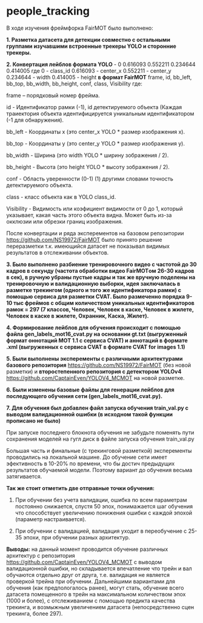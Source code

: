 # people_tracking
В ходе изучения  фреймфорка FairMOT  было выполнено:

**1. Разметка датасета для детекции совместно с остальными группами изучавшими встроенные трекеры YOLO и сторонние трекеры.**

**2. Конвертация лейблов формата YOLO** - 0 0.616093 0.552211 0.234644 0.414005 где 0 - class_id 0.616093 - center_x 0.552211 - center_y 0.234644 - width 0.414005 - height **в формат FairMOT** frame, id, bb_left, bb_top, bb_width, bb_height, conf, class, Visibility где: 

frame – порядковый номер фрейма.

id - Идентификатор рамки (-1), id детектируемого объекта (Каждая траиектория объекта идентифицируется уникальным идентификатором (-1 для обнаружения).

bb_left -  Координаты x (это center_x YOLO * размер изображения х).

bb_top -  Координаты y (это center_y YOLO * размер изображения у).

bb_width -  Ширина (это width YOLO * ширину зображения / 2).

bb_height -  Высота (это height YOLO * высоту зображения / 2).

conf -  Область уверенности (0-1) (1) другими словами точность детектируемого объекта.

class -  класс объекта как в YOLO class_id.

Visibility -  Видимость или коэфициент видимости от 0 до 1, который указывает, какая часть этого объекта видна. Может быть из-за окклюзии или обрезки границ изображения.

  После конвертации и ряда эксперементов на базовом репозитории https://github.com/NS19972/FairMOT было принято решение переразметки т.к. имеющийся датасет не показывал видимых результатов в отслеживании объектов.

**3. Было выполнено разбиение тренировочного видео с частотой до 30 кадров в секунду (частота обработки видео FairMOTом 26-30 кадров в сек), в ручную убраны пустые кадры и так же вручную поделены на тренировочную и валидационную выборки, идея заключалась в разметке трекингом (одного и того же идентификатора рамки) с помощью сервиса для разметки CVAT. Было размеченно порядка 9-10 тыс фреймов с общим количеством уникальных идентификаторов рамок = 297 (7 классов, Человек, Человек в каске, Человек в жилете, Человек в каске в жилете, Охранник, Каска, Жилет).**

**4. Формирование лейблов для обучения происходит с помощью файла gen_labels_mot16_cvat.py на основании gt.txt (выгруженный формат оннотаций MOT 1.1 с сервиса CVAT) и аннотаций в формате .xml (выгруженных с сервиса CVAT в формате CVAT for images 1.1)**

**5. Были выполнены эксперементы с различными архитектурами базового репозитория** https://github.com/NS19972/FairMOT (без новой разметки) и **второстепенного репозитория с детектором YOLOv4** https://github.com/CaptainEven/YOLOV4_MCMOT на новой разметке.

**6. Были изменены базовые файлы для генерации лейблов для последующего обучения сети (gen_labels_mot16_cvat.py).**

**7. Для обучения был добавлен файл запуска обучения train_val.py с выводом валидационной ошибки (в исходном такой функции прописано не было)**

При запуске последнего блокнота обучения не забудьте поменять пути сохранения моделей на гугл диск в файле запуска обучения 
train_val.py

Большая часть и финальные (с трекинговой разметкой) эксперементы проводились на локальной машине. До обучение сети имеет эфективность в 10-20% по времени, что бы достич предыдущих результатов обучаемой модели. Поэтому вариант до обучения весьма затягивается.

**Так же стоит отметить две отправные точки обучения:**

1. При обучении без учета валидации, ошибка по всем параметрам постоянно снижается, спустя 50 эпох, понимажается шаг обучения что способствует увеличению понижения ошибки с каждой эпохой (параметр настраивается).

2. При обучении с валидацией, валидация уходит в переобучение с 25-35 эпохи, при обучении разных архитектур.

**Выводы:** на данный момент проводится обучение различных архитектур с репозитория https://github.com/CaptainEven/YOLOV4_MCMOT с выводом валидационной ошибки, но складывается впечатление что трейн и вал обучаются отдельно друг от друга, т.е. валидация не является проверкой трейна при обучении. Дальнейшими вариантами для обучения (как предпологалось ранее), могут стать, обучение всего датасета помещенного в трейн на максимальном количеством эпох (1000 и более), с отслеживанием с помощью предикта качества трекинга, и возмыжным увеличением датасета (непосредственно сцен трекинга, более 297).